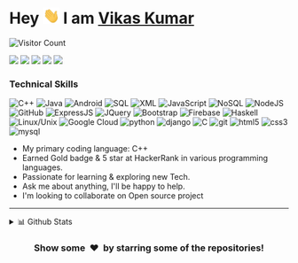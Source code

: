 # Hey <img src="https://raw.githubusercontent.com/ABSphreak/ABSphreak/master/gifs/Hi.gif" width="30px"> I am [Vikas Kumar](http://www.feelthecoder.com)

![Visitor Count](https://komarev.com/ghpvc/?username=feelthecoder)


[<img height="30" src = "https://img.shields.io/badge/Youtube-%23E4405F.svg?&style=for-the-badge&logo=Youtube&logoColor=white">][Youtube]
[<img height="30" src="https://img.shields.io/badge/linkedin-blue.svg?&style=for-the-badge&logo=linkedin&logoColor=white" />][LinkedIn]
[<img height="30" src="https://img.shields.io/badge/facebook-black.svg?&style=for-the-badge&logo=facebook" />][Facebook]
[<img height="30" src="https://img.shields.io/badge/twitter-blue.svg?&style=for-the-badge&logo=twitter" />][Twitter]
[<img height="30" src="https://img.shields.io/badge/instagram-orange.svg?&style=for-the-badge&logo=instagram" />][Instagram]


### Technical Skills

<p align="left">
    <img src="https://www.freeiconspng.com/uploads/c--logo-icon-0.png" alt="C++" width="40" height="40"/>
    <img src="https://www.google.com/imgres?imgurl=https%3A%2F%2Fcdn.worldvectorlogo.com%2Flogos%2Fjava.svg&imgrefurl=https%3A%2F%2Fworldvectorlogo.com%2Flogo%2Fjava&tbnid=Gx3aPvTfhhiy5M&vet=12ahUKEwiS86bc3ILxAhVxEbcAHSU8CqQQMygAegUIARCzAQ..i&docid=BpfzbV2A2apw0M&w=2500&h=2500&q=javasvg%20image&ved=2ahUKEwiS86bc3ILxAhVxEbcAHSU8CqQQMygAegUIARCzAQ" alt="Java" width="40" height="40"/>
    <img src="https://www.google.com/imgres?imgurl=https%3A%2F%2Fupload.wikimedia.org%2Fwikipedia%2Fcommons%2Fd%2Fd7%2FAndroid_robot.svg&imgrefurl=https%3A%2F%2Fcommons.wikimedia.org%2Fwiki%2FFile%3AAndroid_robot.svg&tbnid=iPx-coG4gIz2uM&vet=12ahUKEwiglNaH3YLxAhVWK7cAHegTA10QMygAegUIARDHAQ..i&docid=nJa0rR_tGj0s6M&w=682&h=800&q=android%20svg%20image&ved=2ahUKEwiglNaH3YLxAhVWK7cAHegTA10QMygAegUIARDHAQ" alt="Android" width="40" height="40"/>
    <img src="https://www.google.com/imgres?imgurl=https%3A%2F%2Fwww.svgrepo.com%2Fshow%2F117653%2Fsql-file-format.svg&imgrefurl=https%3A%2F%2Fwww.svgrepo.com%2Fsvg%2F120229%2Fsql&tbnid=Jc4oAGkTw1amiM&vet=12ahUKEwjU5Jep3YLxAhURTXwKHfbcCqYQMygDegUIARC5AQ..i&docid=-xjdQFFc1SejIM&w=548&h=548&q=sql%20svg%20logo&ved=2ahUKEwjU5Jep3YLxAhURTXwKHfbcCqYQMygDegUIARC5AQ" alt="SQL" width="40" height="40"/>
    <img src="https://www.google.com/imgres?imgurl=https%3A%2F%2Fwww.svgrepo.com%2Fshow%2F31053%2Fxml.svg&imgrefurl=https%3A%2F%2Fwww.svgrepo.com%2Fsvg%2F56785%2Fxml&tbnid=CkOOGvV6FJhkuM&vet=12ahUKEwiXm9PX3YLxAhVSk0sFHeJLB8UQMygCegUIARC3AQ..i&docid=f2b-CSEhLE-NAM&w=800&h=800&q=xml%20svg%20logo&ved=2ahUKEwiXm9PX3YLxAhVSk0sFHeJLB8UQMygCegUIARC3AQ" alt="XML" width="40" height="40"/>
    <img src="https://www.google.com/imgres?imgurl=https%3A%2F%2Fupload.wikimedia.org%2Fwikipedia%2Fcommons%2Fthumb%2Fd%2Fd4%2FJavascript-shield.svg%2F1200px-Javascript-shield.svg.png&imgrefurl=https%3A%2F%2Fcommons.wikimedia.org%2Fwiki%2FFile%3AJavascript-shield.svg&tbnid=j_BQXi_vKufbpM&vet=12ahUKEwiiztTq3YLxAhVYXysKHTAXBcoQMygCegUIARC5AQ..i&docid=Uhnusq6383PgbM&w=1200&h=1693&q=javascriptsvg%20logo&ved=2ahUKEwiiztTq3YLxAhVYXysKHTAXBcoQMygCegUIARC5AQ" alt="JavaScript" width="40" height="40"/>
    <img src="https://www.google.com/imgres?imgurl=https%3A%2F%2Flogodix.com%2Flogo%2F1960442.jpg&imgrefurl=https%3A%2F%2Flogodix.com%2Fnosql&tbnid=bqEaZnDt9zjyEM&vet=12ahUKEwj_6tX93YLxAhX1xnMBHehwAH8QMygEegUIARCxAQ..i&docid=BWVIkPtHuvINQM&w=474&h=486&q=nosql%20svg%20logo&ved=2ahUKEwj_6tX93YLxAhX1xnMBHehwAH8QMygEegUIARCxAQ" alt="NoSQL" width="40" height="40"/>
    <img src="https://www.google.com/imgres?imgurl=https%3A%2F%2Fcdn.freebiesupply.com%2Flogos%2Fthumbs%2F2x%2Fnodejs-1-logo.png&imgrefurl=https%3A%2F%2Ffreebiesupply.com%2Flogos%2Fnode-js-logo%2F&tbnid=YTfBFrtugnKYPM&vet=12ahUKEwjvvfum3oLxAhXVgeYKHdOJBBoQMygDegUIARC4AQ..i&docid=Kxg8U0A7sQfndM&w=800&h=600&q=nodejs%20svg%20logo&ved=2ahUKEwjvvfum3oLxAhXVgeYKHdOJBBoQMygDegUIARC4AQ" alt="NodeJS" width="40" height="40"/>
    <img src="https://www.google.com/imgres?imgurl=https%3A%2F%2Fupload.wikimedia.org%2Fwikipedia%2Fcommons%2F9%2F91%2FOcticons-mark-github.svg&imgrefurl=https%3A%2F%2Fen.wikipedia.org%2Fwiki%2FFile%3AOcticons-mark-github.svg&tbnid=aNDnzJBDeRJnTM&vet=12ahUKEwi7udu63ILxAhVRs0sFHSU0CNkQMygAegUIARC2AQ..i&docid=TEtRtKtvl-4gfM&w=1024&h=1024&q=github%20svg%20image&ved=2ahUKEwi7udu63ILxAhVRs0sFHSU0CNkQMygAegUIARC2AQ" alt="GitHub" width="40" height="40"/>
    <img src="https://www.google.com/imgres?imgurl=https%3A%2F%2Fwww.edureka.co%2Fblog%2Fwp-content%2Fuploads%2F2019%2F07%2Fexpress-logo.png&imgrefurl=https%3A%2F%2Fwww.edureka.co%2Fblog%2Fexpressjs-tutorial%2F&tbnid=7_geg25YOQenJM&vet=12ahUKEwiapNPH3oLxAhUOn0sFHV5XCV8QMygBegUIARC0AQ..i&docid=X-rCRRt-Kwms2M&w=1102&h=500&q=expressjs%20svg%20logo&ved=2ahUKEwiapNPH3oLxAhUOn0sFHV5XCV8QMygBegUIARC0AQ" alt="ExpressJS" width="40" height="40"/>
    <img src="https://cdn3.iconfinder.com/data/icons/logos-and-brands-adobe/512/267_Python-512.png" alt="JQuery" width="40" height="40"/>
    <img src="https://cdn3.iconfinder.com/data/icons/logos-and-brands-adobe/512/267_Python-512.png" alt="Bootstrap" width="40" height="40"/>
    <img src="https://cdn3.iconfinder.com/data/icons/logos-and-brands-adobe/512/267_Python-512.png" alt="Firebase" width="40" height="40"/>
    <img src="https://cdn3.iconfinder.com/data/icons/logos-and-brands-adobe/512/267_Python-512.png" alt="Haskell" width="40" height="40"/>
    <img src="https://cdn3.iconfinder.com/data/icons/logos-and-brands-adobe/512/267_Python-512.png" alt="Linux/Unix" width="40" height="40"/>
    <img src="https://cdn3.iconfinder.com/data/icons/logos-and-brands-adobe/512/267_Python-512.png" alt="Google Cloud" width="40" height="40"/>
    <img src="https://cdn3.iconfinder.com/data/icons/logos-and-brands-adobe/512/267_Python-512.png" alt="python" width="40" height="40"/>
    <img src="https://static.djangoproject.com/img/logo-django.42234b631760.svg" alt="django" width="40" height="40"/>
    <img src="https://upload.wikimedia.org/wikipedia/commons/1/19/C_Logo.png" alt="C" width="40" height="40"/>
    <img src="https://www.vectorlogo.zone/logos/git-scm/git-scm-icon.svg" alt="git" width="40" height="40"/>
    <img src="https://upload.wikimedia.org/wikipedia/commons/thumb/6/61/HTML5_logo_and_wordmark.svg/512px-HTML5_logo_and_wordmark.svg.png" alt="html5" height="40"/>
    <img src="https://upload.wikimedia.org/wikipedia/commons/thumb/d/d5/CSS3_logo_and_wordmark.svg/1200px-CSS3_logo_and_wordmark.svg.png" alt="css3" height="40"/>
    <img src="https://i.pinimg.com/originals/50/f1/58/50f1582a95bdac10f1c3fa295c8b947b.png" alt="mysql" width="40" height="40"/>
</p>

* My primary coding language: C++
* Earned Gold badge & 5 star at HackerRank in various programming languages.
* Passionate for learning & exploring new Tech.
* Ask me about anything, I'll be happy to help.
* I'm looking to collaborate on Open source project

---

<details>
    <summary>📊 Github Stats</summary>
    <p align="center"> <img src="https://github-readme-stats.vercel.app/api?username=feelthecoder&show_icons=true&theme=gotham" alt="Vikas | Stats" />
</details>

[linkedin]: https://www.linkedin.com/in/feelthecoder/
[Facebook]: https://www.facebook.com/feelthecoder/
[youtube]: https://www.youtube.com/channel/c/feelthecoder
[instagram]: https://www.instagram.com/feel_the_coder
[twitter]: https://www/twitter.com/feel_the_coder

<h3 align="center">Show some &nbsp;❤️&nbsp; by starring some of the repositories!</h3>

<!--
**feelthecoder/feelthecoder** is a ✨ _special_ ✨ repository because its `README.md` (this file) appears on your GitHub profile.

Here are some ideas to get you started:

- 🔭 I’m currently working on ...
- 🌱 I’m currently learning ...
- 👯 I’m looking to collaborate on ...
- 🤔 I’m looking for help with ...
- 💬 Ask me about ...
- 📫 How to reach me: ...
- 😄 Pronouns: ...
- ⚡ Fun fact: ...
-->
